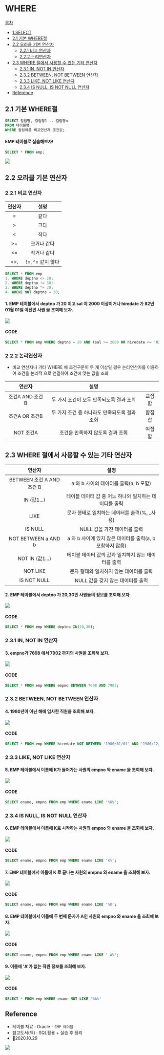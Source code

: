 
# WHERE
[목차](#목차)
- [1.SELECT](https://github.com/withColinSong/Programming/blob/master/01.TIL/04.DBOracle/SELECT01.md)
- [2.1 기본 WHERE절](#21-기본-where-절)
- [2.2 오라클 기본 연산자](#22-오라클-기본-연산자)
  - [2.2.1 비교 연산자](#221-비교-연산자)
  - [2.2.2 논리연산자](#221-논리-연산자) 
- [2.3 WHERE 절에서 사용할 수 있는 기타 연산자](#23-where-절에서-사용할-수-있는-기타-연산자)
  - [2.3.1 IN, NOT IN 연산자](#231-in-not-in-연산자)
  - [2.3.2 BETWEEN, NOT BETWEEN 연산자](#232-between-not-between-연산자)
  - [2.3.3 LIKE, NOT LIKE 연산자](#233-like-not-like-연산자)
  - [2.3.4 IS NULL, IS NOT NULL 연산자](#234-is-null-is-not-null-연산자)
- [Reference](#reference)

## 2.1 기본 WHERE절
```sql
SELECT 칼럼명, 칼럼명1... 칼럼명n
FROM 테이블명
WHERE 칼럼이름 비교연산자 조건값;
```
#### EMP 테이블로 실습해보자!
```sql
SELECT * FROM emp;
```
![](https://images.velog.io/images/withcolinsong/post/4e55be09-d9f0-416f-84ac-a157cbbf192f/image.png)

## 2.2 오라클 기본 연산자
### 2.2.1 비교 연산자
|연산자|설명
|:-:|:-:|
|=|같다
|>| 크다
|<| 작다
|>=| 크거나 같다
|<=| 작거나 같다
|<>,| !=, ^= 같지 않다
```sql
SELECT * FROM emp
1. WHERE deptno <> 30;
2. WHERE deptno != 30;
3. WHERE deptno ^= 30;
4. WHERE NOT deptno = 30;
```
#### 1. EMP 테이블에서 deptno 가 20 이고 sal 이 2000 이상이거나 hiredate 가 82년 01월 01일 이전인 사원 을 조회해 보자.

![](https://images.velog.io/images/withcolinsong/post/470a51e4-7a1d-4780-beb5-59bf1e94130a/image.png)

#### CODE
```sql
SELECT * FROM emp WHERE deptno = 20 AND (sal >= 2000 OR hiredate <= '82/01/01');
```

### 2.2.2 논리연산자
- 비교 연산자나 기타 WHERE 에 조건구문이 두 개 이상일 경우 논리연산자를 이용하여 조건을 논리적 으로 연결하여 조건에 맞는 값을 조회


|연산자|설명| |
|:-:|:-:|:-:|
조건A AND 조건B|두 가지 조건이 모두 만족되도록 결과 조회|교집합
조건A OR 조건B|두 가지 조건 중 하나라도 만족되도록 결과 조회|합집합
NOT 조건A| 조건을 만족하지 않도록 결과 조회|여집합

## 2.3 WHERE 절에서 사용할 수 있는 기타 연산자

|연산자|설명| 
|:-:|:-:|
BETWEEN 조건 A AND 조건 B| a 와 b 사이의 데이터를 출력(a, b 포함)
IN (값1...) | 테이블 데이터 값 중 어느 하나와 일치하는 데이터를 출력
LIKE | 문자 형태로 일치하는 데이터를 출력(%, _사용)
IS NULL| NULL 값을 가진 데이터를 출력
NOT BETWEEN a AND b| a 와 b 사이에 있지 않은 데이터를 출력(a, b 포함하지 않음)
NOT IN (값1...)| 테이블 데이터 값의 값과 일치하지 않는 데이터를 출력
NOT LIKE| 문자 형태와 일치하지 않는 데이터를 출력
IS NOT NULL |NULL 값을 갖지 않는 데이터를 출력

#### 2. EMP 테이블에서 deptno 가 20,30인 사원들의 정보를 조회해 보자.

![](https://images.velog.io/images/withcolinsong/post/8f1dacad-9c8b-4b3b-9515-24807e5b03ee/image.png)

#### CODE
```sql
SELECT * FROM emp WHERE deptno IN(20,30);
```
### 2.3.1 IN, NOT IN 연산자

#### 3. empno가 7698 에서 7902 까지의 사원을 조회해 보자.

![](https://images.velog.io/images/withcolinsong/post/81b02fda-3d0f-4b28-96cb-15e1f60a2f86/image.png)

#### CODE
```sql
SELECT * FROM emp WHERE empno BETWEEN 7698 AND 7902;
```
### 2.3.2 BETWEEN, NOT BETWEEN 연산자
#### 4. 1980년이 아닌 해에 입사한 직원을 조회해 보자.
![](https://images.velog.io/images/withcolinsong/post/ff5f4861-b584-4cfb-ad62-d99cf913b920/image.png)
#### CODE
```sql
SELECT * FROM emp WHERE hiredate NOT BETWEEN '1980/01/01' AND '1980/12/31';
```

### 2.3.3 LIKE, NOT LIKE 연산자
#### 5. EMP 테이블에서 이름에 K가 들어가는 사원의 empno 와 ename 을 조회해 보자.

![](https://images.velog.io/images/withcolinsong/post/eb497d57-c3e7-4474-8b60-77ee5640ebf3/image.png)
#### CODE
```sql
SELECT ename, empno FROM emp WHERE ename LIKE '%K%';
```

### 2.3.4 IS NULL, IS NOT NULL 연산자
#### 6. EMP 테이블에서 이름에 K로 시작하는 사원의 empno 와 ename 을 조회해 보자.
![](https://images.velog.io/images/withcolinsong/post/7a5b64d8-b992-4b7c-acb7-5d96c4eadf2f/image.png)
#### CODE
```sql
SELECT ename, empno FROM emp WHERE ename LIKE 'K%';
```

#### 7. EMP 테이블에서 이름에 K 로 끝나는 사원의 empno 와 ename 을 조회해 보자.

![](https://images.velog.io/images/withcolinsong/post/f48b3363-3bd8-475c-9b4b-b9470f1018db/image.png)
#### CODE
```sql
SELECT ename, empno FROM emp WHERE ename LIKE '%K';
```
#### 8. EMP 테이블에서 이름에 두 번째 문자가 A인 사원의 empno 와 ename 을 조회해 보자.
![](https://images.velog.io/images/withcolinsong/post/f92a2cfe-ee63-4ac7-b113-f9613f72d85a/image.png)
#### CODE
```sql
SELECT ename, empno FROM emp WHERE ename LIKE '_A%';
```

#### 9. 이름에 'A'가 없는 직원 정보를 조회해 보자.

![](https://images.velog.io/images/withcolinsong/post/3cafff10-b279-4949-a622-8106128c6e83/image.png)
#### CODE
```sql
SELECT * FROM emp WHERE ename NOT LIKE '%A%'
```

## Reference
- 테이블 자료 : Oracle - `EMP 테이블` 
- 참고도서(책) : SQL활용 + 실습 후 정리
- 🎈2020.10.29

![](https://images.velog.io/images/withcolinsong/post/8dc5159f-5174-49f0-8cca-748d6cd38345/image.png)
